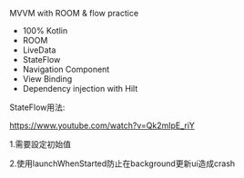 MVVM with ROOM & flow practice

- 100% Kotlin
- ROOM
- LiveData
- StateFlow
- Navigation Component
- View Binding
- Dependency injection with Hilt


StateFlow用法:

https://www.youtube.com/watch?v=Qk2mIpE_riY

1.需要設定初始值

2.使用launchWhenStarted防止在background更新ui造成crash
